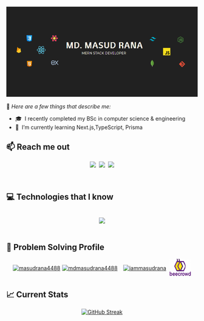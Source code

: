 [![MERN Stack Developer.](./assets/banner3.PNG)](https://github.com/masud-rana44)

📌 _Here are a few things that describe me:_

- 🎓 &nbsp;I recently completed my BSc in computer science & engineering
- 🌱 &nbsp;I’m currently learning Next.js,TypeScript, Prisma
<!-- - 🔭 &nbsp;Personal goal ─ Will spend more time learning new and advanced technologies -->

<p align="center">

## 📫 Reach me out

<div align="center">
<p align="center">
<a href="https://www.linkedin.com/in/masud-rana-in/"><img src="https://img.shields.io/badge/LinkedIn-blue?style=for-the-badge&logo=linkedin&logoColor=white"></a>&nbsp;&nbsp;<a href="mailto:mdmasudrana4488@gmail.com"><img src="https://img.shields.io/badge/Gmail-D14836?style=for-the-badge&logo=gmail&logoColor=white"></a>&nbsp;&nbsp;<a href="https://twitter.com/dev__masudrana"><img src="https://img.shields.io/badge/Twitter-1DA1F2?style=for-the-badge&logo=twitter&logoColor=white"></a></p><br/>
</div>

## 💻 Technologies that I know

<br/>
<div align="center">
<a href="https://skillicons.dev">
<img src="https://skillicons.dev/icons?i=javascript,react,tailwind,nodejs,mongodb,mysql,html,css," /><br> 
</a>
</div>

<br />

## 🧩 Problem Solving Profile

<div align="center" style="display: flex; align-items: center; justify-content: center;">
    <a href="https://www.leetcode.com/masudrana4488" target="blank"><img height="32" src="https://raw.githubusercontent.com/rahuldkjain/github-profile-readme-generator/master/src/images/icons/Social/leet-code.svg" alt="masudrana4488" width="40" /></a>
    <span style="margin-right: 5px;"></span>
    <a href="https://auth.geeksforgeeks.org/user/mdmasudrana4488" target="blank"><img height="24" src="https://raw.githubusercontent.com/rahuldkjain/github-profile-readme-generator/master/src/images/icons/Social/geeks-for-geeks.svg" alt="mdmasudrana4488" height="60" width="" /></a>
    <span style="margin-right: 15px;"></span>
    <a href="https://codeforces.com/profile/iammasudrana" target="blank"><img height="36" src="https://raw.githubusercontent.com/rahuldkjain/github-profile-readme-generator/master/src/images/icons/Social/codeforces.svg" alt="iammasudrana" width="40" /></a>
    <span style="margin-right: 8px;"></span>
    <a href="https://www.beecrowd.com.br/judge/en/users/statistics/433670" target="blank"><img height="48" src="./assets/bee-crowd.png" alt="beecrowd" width="58" /></a>
</div>

## 📈 Current Stats

<div align="center">

[![GitHub Streak](https://github-readme-streak-stats.herokuapp.com?user=masud-rana44&theme=dark&hide_border=true&card_width=800)](https://git.io/streak-stats)

</div>
